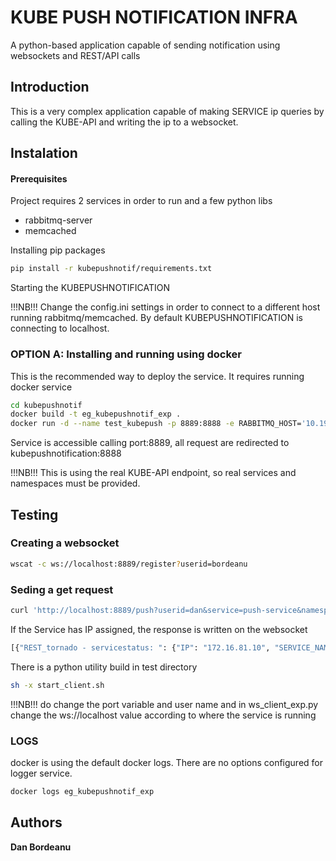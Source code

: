 # KUBE PUSH NOTIFICATION INFRA

A python-based application capable of sending notification using websockets and REST/API calls

## Introduction

This is a very complex application capable of making SERVICE ip queries by calling the KUBE-API and writing the ip 
to a websocket.

## Instalation


#### Prerequisites

Project requires 2 services in order to run and a few python libs

- rabbitmq-server
- memcached

Installing pip packages

```bash
pip install -r kubepushnotif/requirements.txt 
```


Starting the KUBEPUSHNOTIFICATION

!!!NB!!! Change the config.ini settings in order to connect to a different host running rabbitmq/memcached. 
By default KUBEPUSHNOTIFICATION is connecting to localhost.

### OPTION A: Installing and running using docker

This is the recommended way to deploy the service. It requires running docker service


```bash
cd kubepushnotif
docker build -t eg_kubepushnotif_exp .
docker run -d --name test_kubepush -p 8889:8888 -e RABBITMQ_HOST='10.196.232.11' -e RABBITMQ_PORT='5672' -e MEMCACHED_HOST=10.196.232.11  -e KUBE_API=http://10.196.232.11:5000 eg_kubepushnotif_exp
```

Service is accessible calling port:8889, all request are redirected to kubepushnotification:8888

!!!NB!!! This is using the real KUBE-API endpoint, so real services and namespaces must be provided.

 ## Testing
 

### Creating a websocket

```bash
wscat -c ws://localhost:8889/register?userid=bordeanu
```

### Seding a get request

```bash
curl 'http://localhost:8889/push?userid=dan&service=push-service&namespace=apc-staging'
```

If the Service has IP  assigned, the response is written on the websocket

```bash
[{"REST_tornado - servicestatus: ": {"IP": "172.16.81.10", "SERVICE_NAME": "push-service"}}, {" Iteration ": 2}]
```

There is a python utility build in test directory

```bash
sh -x start_client.sh
```

!!!NB!!! do change the port variable and user name and in ws_client_exp.py change the ws://localhost value according to where the service is running 


### LOGS

docker is using the default docker logs. There are no options configured for logger service.

```bash
docker logs eg_kubepushnotif_exp 
```

## Authors
**Dan Bordeanu**